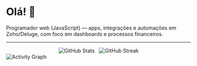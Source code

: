 # Olá! 👋

Programador web (JavaScript) — apps, integrações e automações em Zoho/Deluge, com foco em dashboards e processos financeiros.

---

<!-- MESMA LINHA -->
<div align="center" style="display:flex; gap:12px; flex-wrap:wrap; justify-content:center;">

  <!-- STATS -->
  <picture>
    <source srcset="https://github-readme-stats-rho-henna-33.vercel.app/api?username=Diouw&show_icons=true&hide_border=true&theme=aura_dark&include_all_commits=true&count_private=true&cache_seconds=86400" media="(prefers-color-scheme: dark)"/>
    <source srcset="https://github-readme-stats-rho-henna-33.vercel.app/api?username=Diouw&show_icons=true&hide_border=true&theme=github-light&include_all_commits=true&count_private=true&cache_seconds=86400" media="(prefers-color-scheme: light)"/>
    <img src="https://github-readme-stats-rho-henna-33.vercel.app/api?username=Diouw&show_icons=true&hide_border=true&theme=highcontrast&include_all_commits=true&count_private=true&cache_seconds=86400" alt="GitHub Stats"/>
  </picture>

  <!-- STREAK -->
  <picture>
    <source srcset="https://streak-stats.demolab.com?user=Diouw&theme=tokyonight&hide_border=true" media="(prefers-color-scheme: dark)"/>
    <source srcset="https://streak-stats.demolab.com?user=Diouw&theme=default&hide_border=true" media="(prefers-color-scheme: light)"/>
    <img src="https://streak-stats.demolab.com?user=Diouw&theme=highcontrast&hide_border=true" alt="GitHub Streak"/>
  </picture>

</div>



<!-- TROFÉUS (centralizado, 1 linha, excluindo Followers/Issues/PullRequest/Stars) 
<div align="center">
  <picture>
    <source media="(prefers-color-scheme: dark)"
            srcset="https://github-profile-trophy.vercel.app/?username=Diouw&theme=onedark&no-frame=true&no-bg=true&row=1&column=-1&margin-w=10&title=-Followers,-Issues,-PullRequest,-Stars" />
    <img alt="GitHub Trophies"
         src="https://github-profile-trophy.vercel.app/?username=Diouw&theme=flat&no-frame=true&no-bg=true&row=1&column=-1&margin-w=10&title=-Followers,-Issues,-PullRequest,-Stars" />
  </picture>
</div>
-->





<!-- ATIVIDADE -->
<picture>
  <source srcset="https://github-readme-activity-graph.vercel.app/graph?username=Diouw&theme=tokyo-night&hide_border=true" media="(prefers-color-scheme: dark)"/>
  <source srcset="https://github-readme-activity-graph.vercel.app/graph?username=Diouw&theme=github-light&hide_border=true" media="(prefers-color-scheme: light)"/>
  <img src="https://github-readme-activity-graph.vercel.app/graph?username=Diouw&theme=github-compact&hide_border=true" alt="Activity Graph"/>
</picture>


